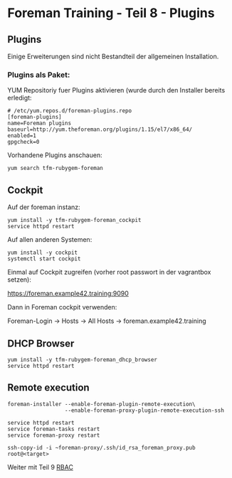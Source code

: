 # Foreman Training - Teil 8 - Plugins

## Plugins

Einige Erweiterungen sind nicht Bestandteil der allgemeinen Installation.


### Plugins als Paket:

YUM Repositoriy fuer Plugins aktivieren (wurde durch den Installer bereits erledigt:

    # /etc/yum.repos.d/foreman-plugins.repo
    [foreman-plugins]
    name=Foreman plugins
    baseurl=http://yum.theforeman.org/plugins/1.15/el7/x86_64/
    enabled=1
    gpgcheck=0

Vorhandene Plugins anschauen:

    yum search tfm-rubygem-foreman


## Cockpit

Auf der foreman instanz:

    yum install -y tfm-rubygem-foreman_cockpit
    service httpd restart

Auf allen anderen Systemen:

    yum install -y cockpit
    systemctl start cockpit

Einmal auf Cockpit zugreifen (vorher root passwort in der vagrantbox setzen):

https://foreman.example42.training:9090

Dann in Foreman cockpit verwenden:

Foreman-Login -> Hosts -> All Hosts -> foreman.example42.training

## DHCP Browser

    yum install -y tfm-rubygem-foreman_dhcp_browser
    service httpd restart


## Remote execution

    foreman-installer --enable-foreman-plugin-remote-execution\
                      --enable-foreman-proxy-plugin-remote-execution-ssh

    service httpd restart
    service foreman-tasks restart
    service foreman-proxy restart

    ssh-copy-id -i ~foreman-proxy/.ssh/id_rsa_foreman_proxy.pub root@<target>


Weiter mit Teil 9 [RBAC](../09_RBAC_self_service)

